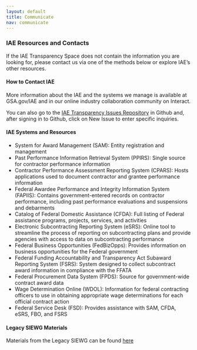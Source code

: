 ```yaml
---
layout: default
title: Communicate
nav: communicate
---
```


### IAE Resources and Contacts

If the IAE Transparency Space does not contain the information you are looking for, please contact us via one of the methods below or explore IAE’s other resources.

#### How to Contact IAE

More information about the IAE and the systems we manage is available at GSA.gov/IAE and in our online industry collaboration community on Interact.

You can also go to the [IAE Transparency Issues Repository](https://github.com/GSA/IAE-Transparency-Space/issues) in Github and, after signing in to Github, click on New Issue to enter specific inquiries.

#### IAE Systems and Resources

 - System for Award Management (SAM): Entity registration and management
 - Past Performance Information Retrieval System (PPIRS): Single source for contractor performance information
 - Contractor Performance Assessment Reporting System (CPARS): Hosts applications used to document contractor and grantee performance information
 - Federal Awardee Performance and Integrity Information System (FAPIIS): Contains government-entered records on contractor performance, including past performance evaluations and suspensions and debarments
 - Catalog of Federal Domestic Assistance (CFDA): Full listing of Federal assistance programs, projects, services, and activities
 - Electronic Subcontracting Reporting System (eSRS): Online tool to streamline the process of reporting on subcontracting plans and provide agencies with access to data on subcontracting performance
 - Federal Business Opportunities (FedBizOpps): Provides information on business opportunities for the Federal government
 - Federal Funding Accountability and Transparency Act Subaward Reporting System (FSRS): System designed to collect subcontract award information in compliance with the FFATA
 - Federal Procurement Data System (FPDS): Source for government-wide contract award data
 - Wage Determination Online (WDOL): Information for federal contracting officers to use in obtaining appropriate wage determinations for each official contract action
 - Federal Service Desk (FSD): Provides assistance with SAM, CFDA, eSRS, FBO, and FSRS

#### Legacy SIEWG Materials

Materials from the Legacy SIEWG can be found [here](https://github.com/GSA/IAE-Architecture/tree/master/as-is/tech-docs/SAM)

